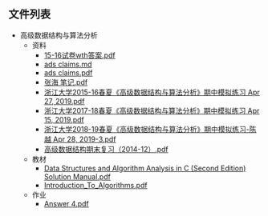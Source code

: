 

## 文件列表

- 高级数据结构与算法分析
    - 资料
        - [15-16试卷wth答案.pdf](https://github.com/QSCTech/zju-icicles/raw/master/%E9%AB%98%E7%BA%A7%E6%95%B0%E6%8D%AE%E7%BB%93%E6%9E%84%E4%B8%8E%E7%AE%97%E6%B3%95%E5%88%86%E6%9E%90/%E8%B5%84%E6%96%99/15-16%E8%AF%95%E5%8D%B7wth%E7%AD%94%E6%A1%88.pdf)
        - [ads claims.md](https://github.com/QSCTech/zju-icicles/blob/master/%E9%AB%98%E7%BA%A7%E6%95%B0%E6%8D%AE%E7%BB%93%E6%9E%84%E4%B8%8E%E7%AE%97%E6%B3%95%E5%88%86%E6%9E%90/%E8%B5%84%E6%96%99/ads%20claims.md)
        - [ads claims.pdf](https://github.com/QSCTech/zju-icicles/raw/master/%E9%AB%98%E7%BA%A7%E6%95%B0%E6%8D%AE%E7%BB%93%E6%9E%84%E4%B8%8E%E7%AE%97%E6%B3%95%E5%88%86%E6%9E%90/%E8%B5%84%E6%96%99/ads%20claims.pdf)
        - [张海 笔记.pdf](https://github.com/QSCTech/zju-icicles/raw/master/%E9%AB%98%E7%BA%A7%E6%95%B0%E6%8D%AE%E7%BB%93%E6%9E%84%E4%B8%8E%E7%AE%97%E6%B3%95%E5%88%86%E6%9E%90/%E8%B5%84%E6%96%99/%E5%BC%A0%E6%B5%B7%20%E7%AC%94%E8%AE%B0.pdf)
        - [浙江大学2015-16春夏《高级数据结构与算法分析》期中模拟练习 Apr 27, 2019.pdf](https://github.com/QSCTech/zju-icicles/raw/master/%E9%AB%98%E7%BA%A7%E6%95%B0%E6%8D%AE%E7%BB%93%E6%9E%84%E4%B8%8E%E7%AE%97%E6%B3%95%E5%88%86%E6%9E%90/%E8%B5%84%E6%96%99/%E6%B5%99%E6%B1%9F%E5%A4%A7%E5%AD%A62015-16%E6%98%A5%E5%A4%8F%E3%80%8A%E9%AB%98%E7%BA%A7%E6%95%B0%E6%8D%AE%E7%BB%93%E6%9E%84%E4%B8%8E%E7%AE%97%E6%B3%95%E5%88%86%E6%9E%90%E3%80%8B%E6%9C%9F%E4%B8%AD%E6%A8%A1%E6%8B%9F%E7%BB%83%E4%B9%A0%20Apr%2027%2C%202019.pdf)
        - [浙江大学2017-18春夏《高级数据结构与算法分析》期中模拟练习 Apr 15, 2019.pdf](https://github.com/QSCTech/zju-icicles/raw/master/%E9%AB%98%E7%BA%A7%E6%95%B0%E6%8D%AE%E7%BB%93%E6%9E%84%E4%B8%8E%E7%AE%97%E6%B3%95%E5%88%86%E6%9E%90/%E8%B5%84%E6%96%99/%E6%B5%99%E6%B1%9F%E5%A4%A7%E5%AD%A62017-18%E6%98%A5%E5%A4%8F%E3%80%8A%E9%AB%98%E7%BA%A7%E6%95%B0%E6%8D%AE%E7%BB%93%E6%9E%84%E4%B8%8E%E7%AE%97%E6%B3%95%E5%88%86%E6%9E%90%E3%80%8B%E6%9C%9F%E4%B8%AD%E6%A8%A1%E6%8B%9F%E7%BB%83%E4%B9%A0%20Apr%2015%2C%202019.pdf)
        - [浙江大学2018-19春夏《高级数据结构与算法分析》期中模拟练习-陈越 Apr 28, 2019-3.pdf](https://github.com/QSCTech/zju-icicles/raw/master/%E9%AB%98%E7%BA%A7%E6%95%B0%E6%8D%AE%E7%BB%93%E6%9E%84%E4%B8%8E%E7%AE%97%E6%B3%95%E5%88%86%E6%9E%90/%E8%B5%84%E6%96%99/%E6%B5%99%E6%B1%9F%E5%A4%A7%E5%AD%A62018-19%E6%98%A5%E5%A4%8F%E3%80%8A%E9%AB%98%E7%BA%A7%E6%95%B0%E6%8D%AE%E7%BB%93%E6%9E%84%E4%B8%8E%E7%AE%97%E6%B3%95%E5%88%86%E6%9E%90%E3%80%8B%E6%9C%9F%E4%B8%AD%E6%A8%A1%E6%8B%9F%E7%BB%83%E4%B9%A0-%E9%99%88%E8%B6%8A%20Apr%2028%2C%202019-3.pdf)
        - [高级数据结构期末复习（2014-12）.pdf](https://github.com/QSCTech/zju-icicles/raw/master/%E9%AB%98%E7%BA%A7%E6%95%B0%E6%8D%AE%E7%BB%93%E6%9E%84%E4%B8%8E%E7%AE%97%E6%B3%95%E5%88%86%E6%9E%90/%E8%B5%84%E6%96%99/%E9%AB%98%E7%BA%A7%E6%95%B0%E6%8D%AE%E7%BB%93%E6%9E%84%E6%9C%9F%E6%9C%AB%E5%A4%8D%E4%B9%A0%EF%BC%882014-12%EF%BC%89.pdf)
    - 教材
        - [Data Structures and Algorithm Analysis in C (Second Edition) Solution Manual.pdf](https://github.com/QSCTech/zju-icicles/raw/master/%E9%AB%98%E7%BA%A7%E6%95%B0%E6%8D%AE%E7%BB%93%E6%9E%84%E4%B8%8E%E7%AE%97%E6%B3%95%E5%88%86%E6%9E%90/%E6%95%99%E6%9D%90/Data%20Structures%20and%20Algorithm%20Analysis%20in%20C%20%28Second%20Edition%29%20Solution%20Manual.pdf)
        - [Introduction_To_Algorithms.pdf](https://github.com/QSCTech/zju-icicles/raw/master/%E9%AB%98%E7%BA%A7%E6%95%B0%E6%8D%AE%E7%BB%93%E6%9E%84%E4%B8%8E%E7%AE%97%E6%B3%95%E5%88%86%E6%9E%90/%E6%95%99%E6%9D%90/Introduction_To_Algorithms.pdf)
    - 作业
        - [Answer 4.pdf](https://github.com/QSCTech/zju-icicles/raw/master/%E9%AB%98%E7%BA%A7%E6%95%B0%E6%8D%AE%E7%BB%93%E6%9E%84%E4%B8%8E%E7%AE%97%E6%B3%95%E5%88%86%E6%9E%90/%E4%BD%9C%E4%B8%9A/Answer%204.pdf)
